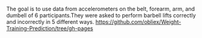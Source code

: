 The goal is to use data from accelerometers on the belt, forearm, arm, and dumbell 
of 6 participants.They were asked to perform barbell lifts correctly and incorrectly in 5 different
ways.
https://github.com/obliex/Weight-Training-Prediction/tree/gh-pages
